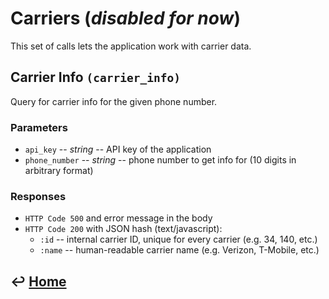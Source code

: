 Carriers (*disabled for now*)
========

This set of calls lets the application work with carrier data.

Carrier Info `(carrier_info)`
-----------------------------

Query for carrier info for the given phone number.

### Parameters

-   `api_key` -- *string* -- API key of the application
-   `phone_number` -- *string* -- phone number to get info for (10 digits in
    arbitrary format)

### Responses

-   `HTTP Code 500` and error message in the body
-   `HTTP Code 200` with JSON hash (text/javascript):
    -   `:id` -- internal carrier ID, unique for every carrier (e.g. 34,
        140, etc.)
    -   `:name` -- human-readable carrier name (e.g. Verizon, T-Mobile, etc.)


&#8617; [Home](https://github.com/CarouselSMS/API)
--------------

